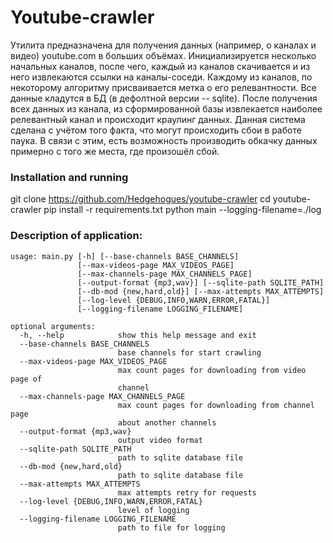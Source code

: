 # Youtube-crawler

Утилита предназначена для получения данных (например, о каналах и видео) youtube.com в больших объёмах.
Инициализируется несколько начальных каналов, после чего, каждый из каналов скачивается
и из него извлекаются ссылки на каналы-соседи. Каждому из каналов, по некоторому алгоритму
присваивается метка о его релевантности. Все данные кладутся в БД (в дефолтной версии -- sqlite).
После получения всех данных из канала, из сформированной базы извлекается наиболее релевантный
канал и происходит краулинг данных. Данная система сделана с учётом того факта, что могут происходить
сбои в работе паука. В связи с этим, есть возможность производить обкачку данных примерно с того же места,
где произошёл сбой.

### Installation and running

git clone https://github.com/Hedgehogues/youtube-crawler
cd youtube-crawler
pip install -r requirements.txt
python main --logging-filename=./log

### Description of application:

    usage: main.py [-h] [--base-channels BASE_CHANNELS]
                   [--max-videos-page MAX_VIDEOS_PAGE]
                   [--max-channels-page MAX_CHANNELS_PAGE]
                   [--output-format {mp3,wav}] [--sqlite-path SQLITE_PATH]
                   [--db-mod {new,hard,old}] [--max-attempts MAX_ATTEMPTS]
                   [--log-level {DEBUG,INFO,WARN,ERROR,FATAL}]
                   [--logging-filename LOGGING_FILENAME]

    optional arguments:
      -h, --help            show this help message and exit
      --base-channels BASE_CHANNELS
                            base channels for start crawling
      --max-videos-page MAX_VIDEOS_PAGE
                            max count pages for downloading from video page of
                            channel
      --max-channels-page MAX_CHANNELS_PAGE
                            max count pages for downloading from channel page
                            about another channels
      --output-format {mp3,wav}
                            output video format
      --sqlite-path SQLITE_PATH
                            path to sqlite database file
      --db-mod {new,hard,old}
                            path to sqlite database file
      --max-attempts MAX_ATTEMPTS
                            max attempts retry for requests
      --log-level {DEBUG,INFO,WARN,ERROR,FATAL}
                            level of logging
      --logging-filename LOGGING_FILENAME
                            path to file for logging
